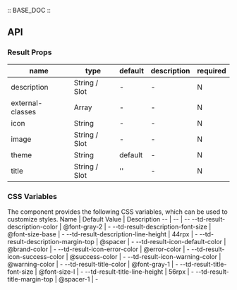 :: BASE_DOC ::

## API

### Result Props

name | type | default | description | required
-- | -- | -- | -- | --
description | String / Slot | - | \- | N
external-classes | Array | - | \- | N
icon | String | - | \- | N
image | String / Slot | - | \- | N
theme | String | default | \- | N
title | String / Slot | '' | \- | N


### CSS Variables
The component provides the following CSS variables, which can be used to customize styles.
Name | Default Value | Description 
-- | -- | --
--td-result-description-color | @font-gray-2 | - 
--td-result-description-font-size | @font-size-base | - 
--td-result-description-line-height | 44rpx | - 
--td-result-description-margin-top | @spacer | - 
--td-result-icon-default-color | @brand-color | - 
--td-result-icon-error-color | @error-color | - 
--td-result-icon-success-color | @success-color | - 
--td-result-icon-warning-color | @warning-color | - 
--td-result-title-color | @font-gray-1 | - 
--td-result-title-font-size | @font-size-l | - 
--td-result-title-line-height | 56rpx | - 
--td-result-title-margin-top | @spacer-1 | - 

